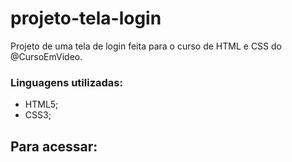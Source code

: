 # projeto-tela-login
 Projeto de uma tela de login feita para o curso de HTML e CSS do @CursoEmVideo.
 
 ### Linguagens utilizadas:
 - HTML5;
 - CSS3;
 
 ## Para acessar:
